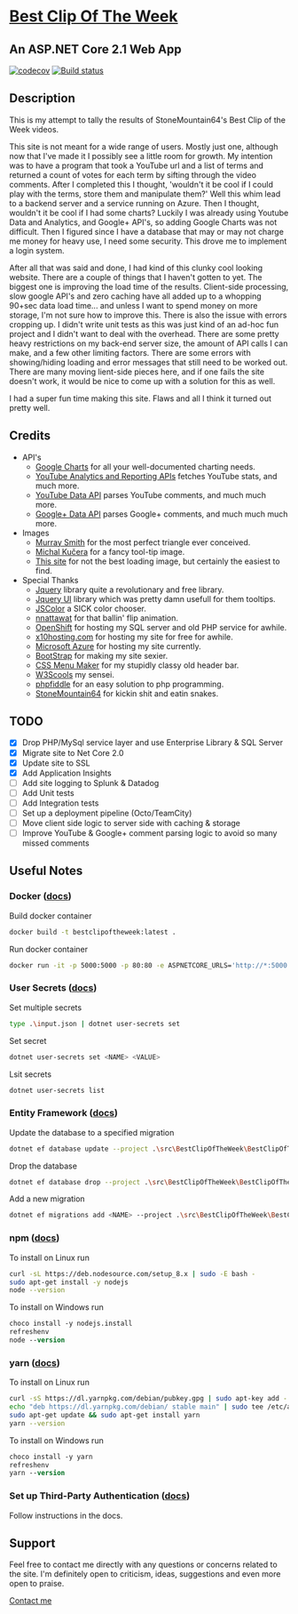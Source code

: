 ﻿# [Best Clip Of The Week](https://www.bestclipoftheweek.com/)

## An ASP.NET Core 2.1 Web App

[![codecov](https://codecov.io/gh/Reptarsrage/bestClipOfTheWeek/branch/master/graph/badge.svg)](https://codecov.io/gh/Reptarsrage/bestClipOfTheWeek)
[![Build status](https://ci.appveyor.com/api/projects/status/4ntsr4sl2vey3krf?svg=true)](https://ci.appveyor.com/project/Reptarsrage/bestclipoftheweek)

## Description

This is my attempt to tally the results of StoneMountain64's Best Clip of the Week videos.

This site is not meant for a wide range of users. Mostly just one, although now
that I've made it I possibly see a little room for growth. My intention was to
have a program that took a YouTube url and a list of terms and returned a count of votes
for each term by sifting through the video comments. After I completed this I thought,
'wouldn't it be cool if I could play with the terms, store them and manipulate them?'
Well this whim lead to a backend server and a service running on Azure. Then I thought,
wouldn't it be cool if I had some charts? Luckily I was already using Youtube Data and
Analytics, and Google+ API's, so adding Google Charts was not difficult. Then I figured since I
have a database that may or may not charge me money for heavy use, I need some
security. This drove me to implement a login system.

After all that was said and done, I had kind of this clunky cool looking website.
There are a couple of things that I haven't gotten to yet. The biggest one is
improving the load time of the results. Client-side processing, slow google API's
and zero caching have all added up to a whopping 90+sec data load time... and
unless I want to spend money on more storage, I'm not sure how to improve
this. There is also the issue with errors cropping up. I didn't write unit
tests as this was just kind of an ad-hoc fun project and I didn't want to deal
with the overhead. There are some pretty heavy restrictions on my back-end server
size, the amount of API calls I can make, and a few other limiting factors.
There are some errors with showing/hiding loading and error messages that still
need to be worked out. There are many moving lient-side pieces here, and if one fails the
site doesn't work, it would be nice to come up with a solution for this as well.

I had a super fun time making this site. Flaws and all I think it turned out pretty well.

## Credits

- API's
  - [Google Charts](https://developers.google.com/chart/) for all your well-documented charting needs.
  - [YouTube Analytics and Reporting APIs](https://developers.google.com/youtube/analytics/) fetches YouTube stats, and much more.
  - [YouTube Data API](https://developers.google.com/youtube/v3/) parses YouTube comments, and much much more.
  - [Google+ Data API](https://developers.google.com/+/api/) parses Google+ comments, and much much much more.
- Images
  - [Murray Smith](http://stackoverflow.com/questions/14446677/how-to-make-3-corner-rounded-triangle-in-css) for the most perfect triangle ever conceived.
  - [Michal Kučera](https://www.iconfinder.com/icons/401329/help_info_information_support_tip_tooltip_icon) for a fancy tool-tip image.
  - [This site](http://pixshark.com/spinner-gif-transparent-background.htm) for not the best loading image, but certainly the easiest to find.
- Special Thanks
  - [Jquery](https://jquery.com/) library quite a revolutionary and free library.
  - [Jquery UI](https://jqueryui.com/) library which was pretty damn usefull for them tooltips.
  - [JSColor](http://jscolor.com/) a SICK color chooser.
  - [nnattawat](http://nnattawat.github.io/flip/) for that ballin' flip animation.
  - [OpenShift](https://www.openshift.com/) for hosting my SQL server and old PHP service for awhile.
  - [x10hosting.com](https://x10hosting.com/) for hosting my site for free for awhile.
  - [Microsoft Azure](https://azure.microsoft.com/) for hosting my site currently.
  - [BootStrap](http://getbootstrap.com/) for making my site sexier.
  - [CSS Menu Maker](http://cssmenumaker.com/menu/responsive-menu-bar) for my stupidly classy old header bar.
  - [W3Scools](http://www.w3schools.com/) my sensei.
  - [phpfiddle](http://phpfiddle.org/) for an easy solution to php programming.
  - [StoneMountain64](https://www.youtube.com/channel/UCN-v-Xn9S7oYk0X2v1jx1Qg) for kickin shit and eatin snakes.

## TODO

- [x] Drop PHP/MySql service layer and use Enterprise Library & SQL Server
- [x] Migrate site to Net Core 2.0
- [x] Update site to SSL
- [x] Add Application Insights
- [ ] Add site logging to Splunk & Datadog
- [ ] Add Unit tests
- [ ] Add Integration tests
- [ ] Set up a deployment pipeline (Octo/TeamCity)
- [ ] Move client side logic to server side with caching & storage
- [ ] Improve YouTube & Google+ comment parsing logic to avoid so many missed comments

## Useful Notes

### Docker ([docs](https://docs.docker.com/engine/reference/commandline/docker/))

Build docker container

```sh
docker build -t bestclipoftheweek:latest .
```

Run docker container

```sh
docker run -it -p 5000:5000 -p 80:80 -e ASPNETCORE_URLS='http://*:5000' bestclipoftheweek:latest
```

### User Secrets ([docs](https://docs.microsoft.com/en-us/aspnet/core/security/app-secrets))

Set multiple secrets

```sh
type .\input.json | dotnet user-secrets set
```

Set secret

```sh
dotnet user-secrets set <NAME> <VALUE>
```

Lsit secrets

```sh
dotnet user-secrets list
```

### Entity Framework ([docs](https://docs.microsoft.com/en-us/ef/core/miscellaneous/cli/dotnet))

Update the database to a specified migration

```sh
dotnet ef database update --project .\src\BestClipOfTheWeek\BestClipOfTheWeek.csproj --startup-project .\src\BestClipOfTheWeek\BestClipOfTheWeek.csproj
```

Drop the database

```sh
dotnet ef database drop --project .\src\BestClipOfTheWeek\BestClipOfTheWeek.csproj --startup-project .\src\BestClipOfTheWeek\BestClipOfTheWeek.csproj
```

Add a new migration

```sh
dotnet ef migrations add <NAME> --project .\src\BestClipOfTheWeek\BestClipOfTheWeek.csproj --startup-project .\src\BestClipOfTheWeek\BestClipOfTheWeek.csproj
```

### npm ([docs](https://nodejs.org/en/download/package-manager/))

To install on Linux run

```sh
curl -sL https://deb.nodesource.com/setup_8.x | sudo -E bash -
sudo apt-get install -y nodejs
node --version
```

To install on Windows run

```ps
choco install -y nodejs.install
refreshenv
node --version
```

### yarn ([docs](https://yarnpkg.com/lang/en/docs/install/))

To install on Linux run

```sh
curl -sS https://dl.yarnpkg.com/debian/pubkey.gpg | sudo apt-key add -
echo "deb https://dl.yarnpkg.com/debian/ stable main" | sudo tee /etc/apt/sources.list.d/yarn.list
sudo apt-get update && sudo apt-get install yarn
yarn --version
```

To install on Windows run

```ps
choco install -y yarn
refreshenv
yarn --version
```

### Set up Third-Party Authentication ([docs](https://docs.microsoft.com/en-us/aspnet/core/security/authentication/social/index))

Follow instructions in the docs.

## Support

Feel free to contact me directly with any questions or concerns related to the site. I'm definitely open to criticism, ideas, suggestions and even more open to praise.

[Contact me](mailto:justinprobb@gmail.com)
